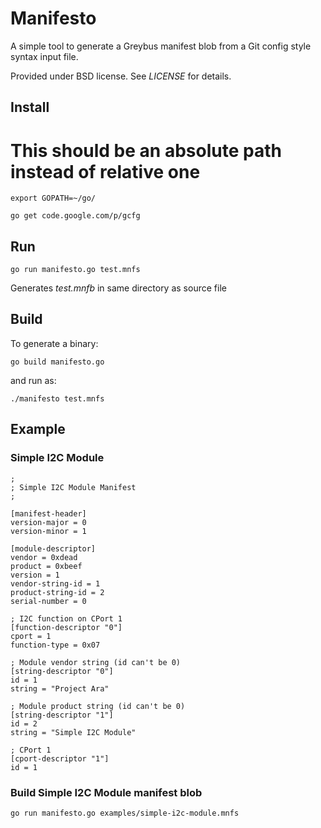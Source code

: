 # Manifesto

A simple tool to generate a Greybus manifest blob from a Git config style
syntax input file.

Provided under BSD license. See *LICENSE* for details.

## Install

# This should be an absolute path instead of relative one
`export GOPATH=~/go/`

`go get code.google.com/p/gcfg`

## Run

`go run manifesto.go test.mnfs`

Generates *test.mnfb* in same directory as source file

## Build

To generate a binary:

`go build manifesto.go`

and run as:

`./manifesto test.mnfs`

## Example

### Simple I2C Module
```
;
; Simple I2C Module Manifest
;

[manifest-header]
version-major = 0
version-minor = 1

[module-descriptor]
vendor = 0xdead
product = 0xbeef
version = 1
vendor-string-id = 1
product-string-id = 2
serial-number = 0

; I2C function on CPort 1
[function-descriptor "0"]
cport = 1
function-type = 0x07

; Module vendor string (id can't be 0)
[string-descriptor "0"]
id = 1
string = "Project Ara"

; Module product string (id can't be 0)
[string-descriptor "1"]
id = 2
string = "Simple I2C Module"

; CPort 1
[cport-descriptor "1"]
id = 1
```

### Build Simple I2C Module manifest blob

`go run manifesto.go examples/simple-i2c-module.mnfs`
